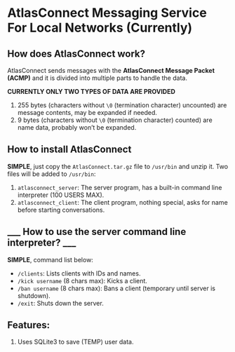 # AtlasConnect Messaging Service For Local Networks (Currently)

## How does AtlasConnect work?
AtlasConnect sends messages with the **AtlasConnect Message Packet (ACMP)** and it is divided into multiple parts to handle the data.

**CURRENTLY ONLY TWO TYPES OF DATA ARE PROVIDED**
1. 255 bytes (characters without `\0` (termination character) uncounted) are message contents, may be expanded if needed.
2. 9 bytes (characters without `\0` (termination character) counted) are name data, probably won’t be expanded.

## How to install AtlasConnect
**SIMPLE**, just copy the `AtlasConnect.tar.gz` file to `/usr/bin` and unzip it. Two files will be added to `/usr/bin`:
  1. `atlasconnect_server`: The server program, has a built-in command line interpreter (100 USERS MAX).
  2. `atlasconnect_client`: The client program, nothing special, asks for name before starting conversations.

## ___ How to use the server command line interpreter? ___
**SIMPLE**, command list below:
- `/clients`: Lists clients with IDs and names.
- `/kick username` (8 chars max): Kicks a client.
- `/ban username` (8 chars max): Bans a client (temporary until server is shutdown).
- `/exit`: Shuts down the server.

## **Features:**
  1. Uses SQLite3 to save (TEMP) user data.

